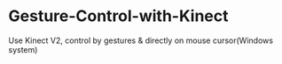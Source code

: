 # Gesture-Control-with-Kinect
Use Kinect V2, control by gestures &amp; directly on mouse cursor(Windows system)
